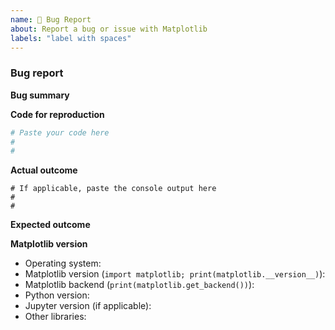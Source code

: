 ```yaml
---
name: 🐛 Bug Report
about: Report a bug or issue with Matplotlib
labels: "label with spaces"
---
```

<!--To help us understand and resolve your issue, please fill out the form to the best of your ability.-->
<!--You can feel free to delete the sections that do not apply.-->

### Bug report

**Bug summary**

<!--A short 1-2 sentences that succinctly describes the bug-->

**Code for reproduction**

<!--A minimum code snippet required to reproduce the bug.
Please make sure to minimize the number of dependencies required, and provide
any necessary plotted data.
Avoid using threads, as Matplotlib is (explicitly) not thread-safe.-->

```python
# Paste your code here
#
#
```

**Actual outcome**

<!--The output produced by the above code, which may be a screenshot, console output, etc.-->

```
# If applicable, paste the console output here
#
#
```

**Expected outcome**

<!--A description of the expected outcome from the code snippet-->
<!--If this used to work in an earlier version of Matplotlib, please note the version it used to work on-->

**Matplotlib version**
<!--Please specify your platform and versions of the relevant libraries you are using:-->
  * Operating system: 
  * Matplotlib version (`import matplotlib; print(matplotlib.__version__)`): 
  * Matplotlib backend (`print(matplotlib.get_backend())`): 
  * Python version: 
  * Jupyter version (if applicable): 
  * Other libraries: 

<!--Please tell us how you installed matplotlib and python e.g., from source, pip, conda-->
<!--If you installed from conda, please specify which channel you used if not the default-->


